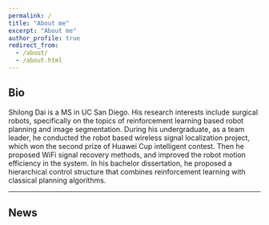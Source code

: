 ```yaml
---
permalink: /
title: "About me"
excerpt: "About me"
author_profile: true
redirect_from: 
  - /about/
  - /about.html
---
```


## Bio

Shilong Dai is a MS in UC San Diego. His research interests include surgical robots, specifically on the topics of reinforcement learning based robot planning and image segmentation.
During his undergraduate, as a team leader, he conducted the robot based wireless signal localization project, which won the
second prize of Huawei Cup intelligent contest. Then he proposed WiFi signal recovery methods, and improved the robot motion efficiency in the system. In
his bachelor dissertation, he proposed a hierarchical control structure that combines reinforcement learning with classical planning
algorithms.

-------

## News

